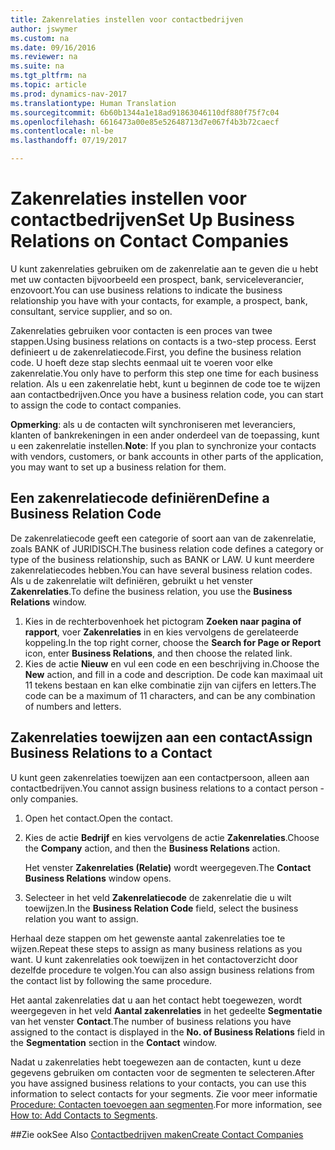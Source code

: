 ```yaml
---
title: Zakenrelaties instellen voor contactbedrijven
author: jswymer
ms.custom: na
ms.date: 09/16/2016
ms.reviewer: na
ms.suite: na
ms.tgt_pltfrm: na
ms.topic: article
ms.prod: dynamics-nav-2017
ms.translationtype: Human Translation
ms.sourcegitcommit: 6b60b1344a1e18ad91863046110df880f75f7c04
ms.openlocfilehash: 6616473a00e85e52648713d7e067f4b3b72caecf
ms.contentlocale: nl-be
ms.lasthandoff: 07/19/2017

---
```

# <a name="set-up-business-relations-on-contact-companies"></a><span data-ttu-id="2bcb8-102">Zakenrelaties instellen voor contactbedrijven</span><span class="sxs-lookup"><span data-stu-id="2bcb8-102">Set Up Business Relations on Contact Companies</span></span>
<span data-ttu-id="2bcb8-103">U kunt zakenrelaties gebruiken om de zakenrelatie aan te geven die u hebt met uw contacten bijvoorbeeld een prospect, bank, serviceleverancier, enzovoort.</span><span class="sxs-lookup"><span data-stu-id="2bcb8-103">You can use business relations to indicate the business relationship you have with your contacts, for example, a prospect, bank, consultant, service supplier, and so on.</span></span>

<span data-ttu-id="2bcb8-104">Zakenrelaties gebruiken voor contacten is een proces van twee stappen.</span><span class="sxs-lookup"><span data-stu-id="2bcb8-104">Using business relations on contacts is a two-step process.</span></span> <span data-ttu-id="2bcb8-105">Eerst definieert u de zakenrelatiecode.</span><span class="sxs-lookup"><span data-stu-id="2bcb8-105">First, you define the business relation code.</span></span> <span data-ttu-id="2bcb8-106">U hoeft deze stap slechts eenmaal uit te voeren voor elke zakenrelatie.</span><span class="sxs-lookup"><span data-stu-id="2bcb8-106">You only have to perform this step one time for each business relation.</span></span> <span data-ttu-id="2bcb8-107">Als u een zakenrelatie hebt, kunt u beginnen de code toe te wijzen aan contactbedrijven.</span><span class="sxs-lookup"><span data-stu-id="2bcb8-107">Once you have a business relation code, you can start to assign the code to contact companies.</span></span>

<span data-ttu-id="2bcb8-108">**Opmerking**: als u de contacten wilt synchroniseren met leveranciers, klanten of bankrekeningen in een ander onderdeel van de toepassing, kunt u een zakenrelatie instellen.</span><span class="sxs-lookup"><span data-stu-id="2bcb8-108">**Note**: If you plan to synchronize your contacts with vendors, customers, or bank accounts in other parts of the application, you may want to set up a business relation for them.</span></span>

## <a name="define-a-business-relation-code"></a><span data-ttu-id="2bcb8-109">Een zakenrelatiecode definiëren</span><span class="sxs-lookup"><span data-stu-id="2bcb8-109">Define a Business Relation Code</span></span>
<span data-ttu-id="2bcb8-110">De zakenrelatiecode geeft een categorie of soort aan van de zakenrelatie, zoals BANK of JURIDISCH.</span><span class="sxs-lookup"><span data-stu-id="2bcb8-110">The business relation code defines a category or type of the business relationship, such as BANK or LAW.</span></span> <span data-ttu-id="2bcb8-111">U kunt meerdere zakenrelatiecodes hebben.</span><span class="sxs-lookup"><span data-stu-id="2bcb8-111">You can have several business relation codes.</span></span> <span data-ttu-id="2bcb8-112">Als u de zakenrelatie wilt definiëren, gebruikt u het venster **Zakenrelaties**.</span><span class="sxs-lookup"><span data-stu-id="2bcb8-112">To define the business relation, you use the **Business Relations** window.</span></span>

1. <span data-ttu-id="2bcb8-113">Kies in de rechterbovenhoek het pictogram **Zoeken naar pagina of rapport**, voer **Zakenrelaties** in en kies vervolgens de gerelateerde koppeling.</span><span class="sxs-lookup"><span data-stu-id="2bcb8-113">In the top right corner, choose the **Search for Page or Report** icon, enter **Business Relations**, and then choose the related link.</span></span>
2. <span data-ttu-id="2bcb8-114">Kies de actie **Nieuw** en vul een code en een beschrijving in.</span><span class="sxs-lookup"><span data-stu-id="2bcb8-114">Choose the **New** action, and fill in a code and description.</span></span> <span data-ttu-id="2bcb8-115">De code kan maximaal uit 11 tekens bestaan en kan elke combinatie zijn van cijfers en letters.</span><span class="sxs-lookup"><span data-stu-id="2bcb8-115">The code can be a maximum of 11 characters, and can be any combination of numbers and letters.</span></span>

## <a name="assign-business-relations-to-a-contact"></a><span data-ttu-id="2bcb8-116">Zakenrelaties toewijzen aan een contact</span><span class="sxs-lookup"><span data-stu-id="2bcb8-116">Assign Business Relations to a Contact</span></span>
<span data-ttu-id="2bcb8-117">U kunt geen zakenrelaties toewijzen aan een contactpersoon, alleen aan contactbedrijven.</span><span class="sxs-lookup"><span data-stu-id="2bcb8-117">You cannot assign business relations to a contact person - only companies.</span></span>

1. <span data-ttu-id="2bcb8-118">Open het contact.</span><span class="sxs-lookup"><span data-stu-id="2bcb8-118">Open the contact.</span></span>
2. <span data-ttu-id="2bcb8-119">Kies de actie **Bedrijf** en kies vervolgens de actie **Zakenrelaties**.</span><span class="sxs-lookup"><span data-stu-id="2bcb8-119">Choose the **Company** action, and then the **Business Relations** action.</span></span>

    <span data-ttu-id="2bcb8-120">Het venster **Zakenrelaties (Relatie)** wordt weergegeven.</span><span class="sxs-lookup"><span data-stu-id="2bcb8-120">The **Contact Business Relations** window opens.</span></span>
3. <span data-ttu-id="2bcb8-121">Selecteer in het veld **Zakenrelatiecode** de zakenrelatie die u wilt toewijzen.</span><span class="sxs-lookup"><span data-stu-id="2bcb8-121">In the **Business Relation Code** field, select the business relation you want to assign.</span></span>

<span data-ttu-id="2bcb8-122">Herhaal deze stappen om het gewenste aantal zakenrelaties toe te wijzen.</span><span class="sxs-lookup"><span data-stu-id="2bcb8-122">Repeat these steps to assign as many business relations as you want.</span></span> <span data-ttu-id="2bcb8-123">U kunt zakenrelaties ook toewijzen in het contactoverzicht door dezelfde procedure te volgen.</span><span class="sxs-lookup"><span data-stu-id="2bcb8-123">You can also assign business relations from the contact list by following the same procedure.</span></span>

<span data-ttu-id="2bcb8-124">Het aantal zakenrelaties dat u aan het contact hebt toegewezen, wordt weergegeven in het veld **Aantal zakenrelaties** in het gedeelte **Segmentatie** van het venster **Contact**.</span><span class="sxs-lookup"><span data-stu-id="2bcb8-124">The number of business relations you have assigned to the contact is displayed in the **No. of Business Relations** field in the **Segmentation** section in the **Contact** window.</span></span>

<span data-ttu-id="2bcb8-125">Nadat u zakenrelaties hebt toegewezen aan de contacten, kunt u deze gegevens gebruiken om contacten voor de segmenten te selecteren.</span><span class="sxs-lookup"><span data-stu-id="2bcb8-125">After you have assigned business relations to your contacts, you can use this information to select contacts for your segments.</span></span> <span data-ttu-id="2bcb8-126">Zie voor meer informatie [Procedure: Contacten toevoegen aan segmenten](marketing-add-contact-segment.md).</span><span class="sxs-lookup"><span data-stu-id="2bcb8-126">For more information, see [How to: Add Contacts to Segments](marketing-add-contact-segment.md).</span></span>

##<a name="see-also"></a><span data-ttu-id="2bcb8-127">Zie ook</span><span class="sxs-lookup"><span data-stu-id="2bcb8-127">See Also</span></span>
[<span data-ttu-id="2bcb8-128">Contactbedrijven maken</span><span class="sxs-lookup"><span data-stu-id="2bcb8-128">Create Contact Companies</span></span>](marketing-create-contact-companies.md)

